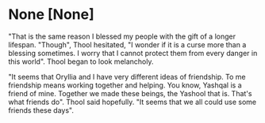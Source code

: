# None [None]
"That is the same reason I blessed my people with the gift of a longer lifespan. "Though", Thool hesitated, "I wonder if it is a curse more than a blessing sometimes. I worry that I cannot protect them from every danger in this world". Thool began to look melancholy.

"It seems that Oryllia and I have very different ideas of friendship. To me friendship means working together and helping. You know, Yashqal is a friend of mine. Together we made these beings, the Yashool that is. That's what friends do". Thool said hopefully. "It seems that we all could use some friends these days".
